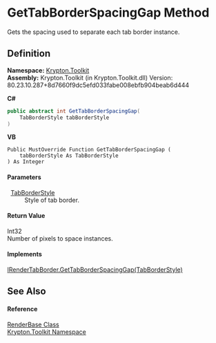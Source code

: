 # GetTabBorderSpacingGap Method


Gets the spacing used to separate each tab border instance.



## Definition
**Namespace:** <a href="79d2eac2-21f4-54ff-7552-b20c33c30600.md">Krypton.Toolkit</a>  
**Assembly:** Krypton.Toolkit (in Krypton.Toolkit.dll) Version: 80.23.10.287+8d7660f9dc5efd033fabe008ebfb904beab6d444

**C#**
``` C#
public abstract int GetTabBorderSpacingGap(
	TabBorderStyle tabBorderStyle
)
```
**VB**
``` VB
Public MustOverride Function GetTabBorderSpacingGap ( 
	tabBorderStyle As TabBorderStyle
) As Integer
```



#### Parameters
<dl><dt>  <a href="1270c858-0b34-774e-682b-387b0276c3be.md">TabBorderStyle</a></dt><dd>Style of tab border.</dd></dl>

#### Return Value
Int32  
Number of pixels to space instances.

#### Implements
<a href="5f9f48c3-bd84-c4a6-c7da-c3bb4e8d01a1.md">IRenderTabBorder.GetTabBorderSpacingGap(TabBorderStyle)</a>  


## See Also


#### Reference
<a href="6cc5032c-8089-e880-78ad-3a805f7bd344.md">RenderBase Class</a>  
<a href="79d2eac2-21f4-54ff-7552-b20c33c30600.md">Krypton.Toolkit Namespace</a>  
